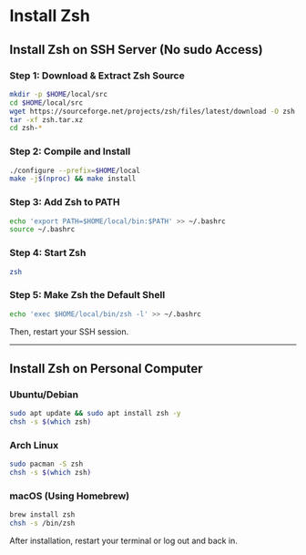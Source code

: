 # Install Zsh

## Install Zsh on SSH Server (No sudo Access)

### Step 1: Download & Extract Zsh Source
```bash
mkdir -p $HOME/local/src
cd $HOME/local/src
wget https://sourceforge.net/projects/zsh/files/latest/download -O zsh.tar.xz
tar -xf zsh.tar.xz
cd zsh-*
```

### Step 2: Compile and Install
```bash
./configure --prefix=$HOME/local
make -j$(nproc) && make install
```

### Step 3: Add Zsh to PATH
```bash
echo 'export PATH=$HOME/local/bin:$PATH' >> ~/.bashrc
source ~/.bashrc
```

### Step 4: Start Zsh
```bash
zsh
```

### Step 5: Make Zsh the Default Shell
```bash
echo 'exec $HOME/local/bin/zsh -l' >> ~/.bashrc
```
Then, restart your SSH session.

---

## Install Zsh on Personal Computer

### Ubuntu/Debian
```bash
sudo apt update && sudo apt install zsh -y
chsh -s $(which zsh)
```

### Arch Linux
```bash
sudo pacman -S zsh
chsh -s $(which zsh)
```

### macOS (Using Homebrew)
```bash
brew install zsh
chsh -s /bin/zsh
```

After installation, restart your terminal or log out and back in.

